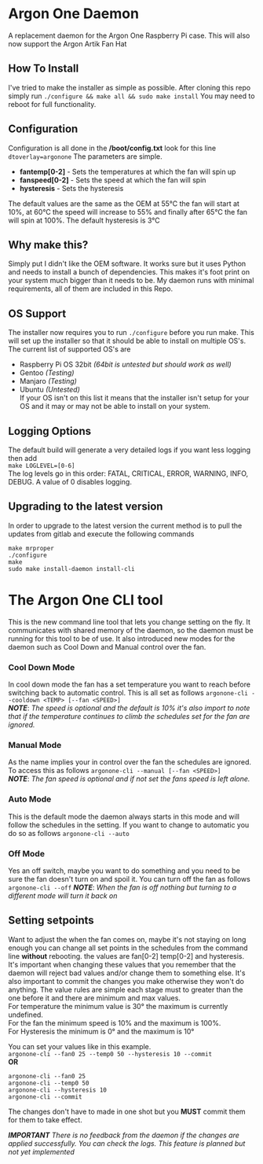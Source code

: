# Argon One Daemon

A replacement daemon for the Argon One Raspberry Pi case.  This will also now support the Argon Artik Fan Hat

## How To Install

I've tried to make the installer as simple as possible. After cloning this repo simply run ```./configure && make all && sudo make install``` You may need to reboot for full functionality.

## Configuration

Configuration is all done in the **/boot/config.txt** look for this line ```dtoverlay=argonone``` The parameters are simple.
* **fantemp[0-2]** - Sets the temperatures at which the fan will spin up
* **fanspeed[0-2]** - Sets the speed at which the fan will spin 
* **hysteresis** - Sets the hysteresis 

The default values are the same as the OEM at 55℃ the fan will start at 10%, at 60℃ the speed will increase to 55% and finally after 65℃ the fan will spin at 100%.  The default hysteresis is 3℃

## Why make this?

Simply put I didn't like the OEM software.  It works sure but it uses Python and needs to install a bunch of dependencies.  This makes it's foot print on your system much bigger than it needs to be.  My daemon runs with minimal requirements, all of them are included in this Repo.

## OS Support

The installer now requires you to run ```./configure``` before you run make. This will set up the installer so that it should be able to install on multiple OS's.  The current list of supported OS's are  
* Raspberry Pi OS 32bit *(64bit is untested but should work as well)*    
* Gentoo *(Testing)*  
* Manjaro *(Testing)*  
* Ubuntu *(Untested)*  
If your OS isn't on this list it means that the installer isn't setup for your OS and it may or may not be able to install on your system. 

## Logging Options

The default build will generate a very detailed logs if you want less logging then add  
```make LOGLEVEL=[0-6]```  
The log levels go in this order: FATAL, CRITICAL, ERROR, WARNING, INFO, DEBUG. A value of 0 disables logging.

## Upgrading to the latest version

In order to upgrade to the latest version the current method is to pull the updates from gitlab and execute the following commands
```
make mrproper
./configure
make
sudo make install-daemon install-cli
```

# The Argon One CLI tool  

This is the new command line tool that lets you change setting on the fly. It communicates with shared memory of the daemon, so the daemon must be running for this tool to be of use. It also introduced new modes for the daemon such as Cool Down and Manual control over the fan. 

### Cool Down Mode

In cool down mode the fan has a set temperature you want to reach before switching back to automatic control.  This is all set as follows   ```argonone-cli --cooldown <TEMP> [--fan <SPEED>]```  
***NOTE***: *The speed is optional and the default is 10% it's also import to note that if the temperature continues to climb the schedules set for the fan are ignored.*  

### Manual Mode  

As the name implies your in control over the fan the schedules are ignored.  To access this as follows ```argonone-cli --manual [--fan <SPEED>]```  
***NOTE***: *The fan speed is optional and if not set the fans speed is left alone.*

### Auto Mode

This is the default mode the daemon always starts in this mode and will follow the schedules in the setting.  If you want to change to automatic you do so as follows ```argonone-cli --auto```

### Off Mode

Yes an off switch, maybe you want to do something and you need to be sure the fan doesn't turn on and spoil it.  You can turn off the fan as follows ```argonone-cli --off``` 
***NOTE***: *When the fan is off nothing but turning to a different mode will turn it back on*

## Setting setpoints

Want to adjust the when the fan comes on, maybe it's not staying on long enough you can change all set points in the schedules from the command line **without** rebooting.  the values are fan[0-2] temp[0-2] and hysteresis.  It's important when changing these values that you remember that the daemon will reject bad values and/or change them to something else.  It's also important to commit the changes you make otherwise they won't do anything.  The value rules are simple each stage must to greater than the one before it and there are minimum and max values.  
For temperature the minimum value is 30° the maximum is currently undefined.  
For the fan the minimum speed is 10% and the maximum is 100%.  
For Hysteresis the minimum is 0° and the maximum is 10°  

You can set your values like in this example.  
```argonone-cli --fan0 25 --temp0 50 --hysteresis 10 --commit```   
**OR**  
```
argonone-cli --fan0 25
argonone-cli --temp0 50
argonone-cli --hysteresis 10
argonone-cli --commit
```
The changes don't have to made in one shot but you **MUST** commit them for them to take effect.

***IMPORTANT*** *There is no feedback from the daemon if the changes are applied successfully.  You can check the logs.  This feature is planned but not yet implemented*
